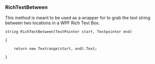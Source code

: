 ### RichTextBetween

This method is meant to be used as a wrapper for to grab the text string between two locations in a WPF Rich Text Box.


``string RichTextBetween(TextPointer start, Textpointer end)``

``{``

        return new Textrange(start, end).Text;

``}``
